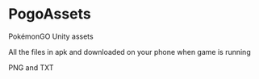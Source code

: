 # PogoAssets
PokémonGO Unity assets

All the files in apk and downloaded on your phone when game is running

PNG and TXT
